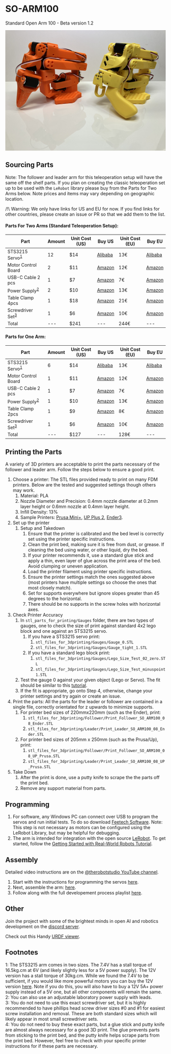# SO-ARM100
Standard Open Arm 100 - Beta version 1.2

![Leader_And_Follower](./media/Leader_And_Follower.jpg)

## Sourcing Parts
Note: The follower and leader arm for this teleoperation setup will have the same off the shelf parts. If you plan on creating the classic teleoperation set up to be used with the `LeRobot` library please buy from the Parts for Two Arms below. Note prices and items may vary depending on geographic location.

/!\ Warning: We only have links for US and EU for now. If you find links for other countries, please create an issue or PR so that we add them to the list.

#### Parts For Two Arms (Standard Teleoperation Setup):
| Part | Amount | Unit Cost (US) | Buy US | Unit Cost (EU) | Buy EU |
|---|---|---|---|---|---|
| STS3215 Servo<sup>[1](#myfootnote1)</sup> | 12 | $14 | [Alibaba](https://www.alibaba.com/product-detail/_1601053797763.html) | 13€ | [Alibaba](https://www.alibaba.com/product-detail/_1601053797763.html) |
| Motor Control Board | 2 | $11 | [Amazon](https://www.amazon.com/Waveshare-Integrates-Control-Circuit-Supports/dp/B0CTMM4LWK/) | 12€ | [Amazon](https://www.amazon.fr/-/en/dp/B0CJ6TP3TP/)|
| USB-C Cable 2 pcs | 1 | $7 | [Amazon](https://www.amazon.com/Charging-etguuds-Charger-Braided-Compatible/dp/B0B8NWLLW2/?th=1) | 7€ | [Amazon](https://www.amazon.fr/dp/B07BNF842T/) |
| Power Supply<sup>[2](#myfootnote2)</sup> | 2 | $10 | [Amazon](https://www.amazon.com/Facmogu-Switching-Transformer-Compatible-5-5x2-1mm/dp/B087LY41PV/) | 13€ | [Amazon](https://www.amazon.fr/-/en/dp/B01HRR9GY4/) |
| Table Clamp 4pcs | 1 | $18 | [Amazon](https://www.amazon.com/WORKPRO-Clamps-Woodworking-One-Handed-Spreader/dp/B0CQYDJWS8/) | 21€ | [Amazon](https://www.amazon.fr/dp/B08HW9VFM8/)|
| Screwdriver Set<sup>[3](#myfootnote3)</sup> | 1 | $6 | [Amazon](https://www.amazon.com/Precision-Phillips-Screwdriver-Electronics-Computer/dp/B0DB227RTH) | 10€ | [Amazon](https://www.amazon.fr/dp/B08ZXVMVYD/) |
| Total |---| $241 |---| 244€ |---|

#### Parts for One Arm:
| Part | Amount | Unit Cost (US) | Buy US | Unit Cost (EU) | Buy EU |
|---|---|---|---|---|---|
| STS3215 Servo<sup>[1](#myfootnote1)</sup> | 6 | $14 | [Alibaba](https://www.alibaba.com/product-detail/_1601053797763.html) | 13€ | [Alibaba](https://www.alibaba.com/product-detail/_1601053797763.html) |
| Motor Control Board | 1 | $11 | [Amazon](https://www.amazon.com/Waveshare-Integrates-Control-Circuit-Supports/dp/B0CTMM4LWK/) | 12€ | [Amazon](https://www.amazon.fr/-/en/dp/B0CJ6TP3TP/)|
| USB-C Cable 2 pcs | 1 | $7 | [Amazon](https://www.amazon.com/Charging-etguuds-Charger-Braided-Compatible/dp/B0B8NWLLW2/?th=1) | 7€ | [Amazon](https://www.amazon.fr/dp/B07BNF842T/) |
| Power Supply<sup>[2](#myfootnote2)</sup> | 1 | $10 | [Amazon](https://www.amazon.com/Facmogu-Switching-Transformer-Compatible-5-5x2-1mm/dp/B087LY41PV/) | 13€ | [Amazon](https://www.amazon.fr/-/en/dp/B01HRR9GY4/) |
| Table Clamp 2pcs | 1 | $9 | [Amazon](https://www.amazon.com/Mr-Pen-Carpenter-Clamp-6inch/dp/B092L925J4/) | 8€ | [Amazon](https://www.amazon.fr/-/en/dp/B08HZ1QRBF/)|
| Screwdriver Set<sup>[3](#myfootnote3)</sup> | 1 | $6 | [Amazon](https://www.amazon.com/Precision-Phillips-Screwdriver-Electronics-Computer/dp/B0DB227RTH) | 10€ | [Amazon](https://www.amazon.fr/dp/B08ZXVMVYD/) |
| Total |---| $127 |---| 128€ |---|

## Printing the Parts
A variety of 3D printers are acceptable to print the parts necessary of the follower and leader arm. Follow the steps below to ensure a good print.

1. Choose a printer: The STL files provided ready to print on many FDM printers. Below are the tested and suggested settings though others may work.
   1. Material: PLA
   2. Nozzle Diameter and Precision: 0.4mm nozzle diameter at 0.2mm layer height or 0.6mm nozzle at 0.4mm layer height.
   3. Infill Density: 13%
   4. Sample Printers: [Prusa Mini+](https://www.prusa3d.com/product/original-prusa-mini-semi-assembled-3d-printer-4/), [UP Plus 2](https://shop.tiertime.com/product/tiertime-up-plus-2-3d-printer/), [Ender3](https://www.amazon.com/Comgrow-Creality-Ender-Aluminum-220x220x250mm/dp/B07BR3F9N6/).
2. Set up the printer
   1. Setup and Takedown
      1. Ensure that the printer is calibrated and the bed level is correctly set using the printer specific instructions.
      2. Clean the print bed, making sure it is free from dust, or grease. If cleaning the bed using water, or other liquid, dry the bed.
      3. If your printer recommends it, use a standard glue stick and apply a thin, even layer of glue across the print area of the bed. Avoid clumping or uneven application.
      4. Load the printer filament using printer specific instructions.
      5. Ensure the printer settings match the ones suggested above (most printers have multiple settings so choose the ones that most closely match).
      6. Set for supports everywhere but ignore slopes greater than 45 degrees to the horizontal.
      7. There should be no supports in the screw holes with horizontal axes.
3. Check Printer Accuracy
   1.  In `stl_parts_for_printing/Gauges` folder, there are two types of gauges, one to check the size of print against standard 4x2 lego block and one against an STS3215 servo. 
       1.  If you have a STS3215 servo print: 
           1. `stl_files_for_3dprinting/Gauges/Gauge_0.STL`
           2. `stl_files_for_3dprinting/Gauges/Gauge_tight_1.STL`
       2.  If you have a standard lego block print:
           1. `stl_files_for_3dprinting/Gauges/Lego_Size_Test_02_zero.STL`
           2. `stl_files_for_3dprinting/Gauges/Lego_Size_Test_minuspoint1.STL` 
   2.  Test the gauge 0 against your given object (Lego or Servo). The fit should be similar to this [tutorial](https://youtu.be/dss8E3DG2rA).
   3.  If the fit is appropriate, go onto Step 4, otherwise, change your printer settings and try again or create an issue.
4. Print the parts: All the parts for the leader or follower are contained in a single file, correctly orientated for z upwards to minimize supports.
   1. For printer bed sizes of 220mmx220mm (such as the Ender), print:
      1. `stl_files_for_3dprinting/Follower/Print_Follower_SO_ARM100_08_Ender.STL`
      2. `stl_files_for_3dprinting/Leader/Print_Leader_SO_ARM100_08_Ender.STL`
   2. For printer bed sizes of 205mm x 250mm (such as the Prusa/Up), print:
      1. `stl_files_for_3dprinting/Follower/Print_Follower_SO_ARM100_08_UP_Prusa.STL`
      2. `stl_files_for_3dprinting/Leader/Print_Leader_SO_ARM100_08_UP_Prusa.STL`
5. Take Down
   1. After the print is done, use a putty knife to scrape the the parts off the print bed.
   2. Remove any support material from parts.

## Programming
1. For software, any Windows PC can connect over USB to program the servos and run initial tests. To do so download [Feetech Software](https://www.feetechrc.com/software.html). Note: This step is not necessary as motors can be configured using the LeRobot Library, but may be helpful for debugging.
2. The arm is intended for integration with the open source [LeRobot](https://github.com/huggingface/lerobot). To get started, follow the [Getting Started with Real-World Robots Tutorial](https://github.com/huggingface/lerobot/blob/main/examples/7_get_started_with_real_robot.md).

## Assembly
Detailed video instructions are on the [@therobotstudio YouTube channel](https://www.youtube.com/channel/UC7r_cmRhdfrTGcatjX2aIPA).

1. Start with the instructions for programming the servos [here](https://youtu.be/fy6Jqq_QaGo?si=xjr0-Jur2sEGA9kf).
2. Next, assemble the arm: [here](https://youtu.be/QkIgxTCq3MY?si=S0YPFFkKXr_Xbh47).
3. Follow along with the full developement process playlist [here](https://www.youtube.com/playlist?list=PLy7gxZH9jzfR0l8fYH8C1nyEc4pxSBrer).

## Other
Join the project with some of the brightest minds in open AI and robotics development on the [discord server](https://discord.gg/ggrqhPTsMe).

Check out this Handy [URDF viewer](https://gkjohnson.github.io/urdf-loaders/).

## Footnotes
<a name="myfootnote1">1</a>: The STS3215 arm comes in two sizes. The 7.4V has a stall torque of 16.5kg.cm at 6V (and likely slightly less for a 5V power supply). The 12V version has a stall torque of 30kg.cm. While we found the 7.4V to be sufficient, if you would like more powerful motors you can buy the 12V version [here](https://www.alibaba.com/product-detail/6PCS-12V-30KG-STS3215-High-Torque_1601216757543.html). Note if you do this, you will also have to buy a 12V 5A+ power supply instead of a 5V one, but all other components will remain the same.\
<a name="myfootnote2">2</a>: You can also use an adjustable laboratory power supply with leads.\
<a name="myfootnote3">3</a>: You do not need to use this exact screwdriver set, but it is highly recommended to have phillips head screw driver sizes #0 and #1 for easiest screw installation and removal. These are both standard sizes which will likely appear in most small screwdriver sets.\
<a name="myfootnote4">4</a>: You do not need to buy these exact parts, but a glue stick and putty knife are almost always necessary for a good 3D print. The glue prevents parts from sticking to the print bed, and the putty knife helps scrape parts from the print bed. However, feel free to check with your specific printer instructions for if these parts are necessary.
